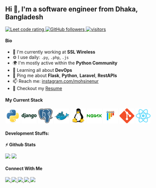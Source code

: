 ## Hi 👋, I'm a software engineer from Dhaka, Bangladesh

<p align="left">
  <a href="https://leetcode.com/mohsinenur/">
    <img src="https://cp-logo.vercel.app/leetcode/mohsinenur" alt="Leet code rating" />
  </a>
  <a href="https://github.com/mohsinenur?tab=followers">
    <img alt="GitHub followers" src="https://img.shields.io/github/followers/mohsinenur?color=green&logo=github">
  </a>
  <a href="https://github.com/mohsinenur/">
    <img src="https://komarev.com/ghpvc/?username=mohsinenur" alt="visitors" />
  </a>
</p>

#### Bio

- 🏢 I'm currently working at **SSL Wireless**
- ⚙️ I use daily: `.py`, `.php`, `.js`
- 🌍 I'm mostly active within the **Python Community**
- 🌱 Learning all about **DevOps**
- 💬 Ping me about **Flask**, **Python**, **Laravel**, **RestAPIs**
- 📫 Reach me: [instagram.com/mohsinenur](https://instagram.com/mohsinenur)
- 📝 Checkout my [Resume](files/resume.pdf)

#### My Current Stack

<img height="48" src="img/python-original.svg" alt="python"> <img height="48" src="img/django-plain-wordmark.svg" alt="Django"> <img height="48" src="img/postgresql-original.svg" alt="postgress"> <img height="48" src="img/docker-original.svg" alt="Docker"> <img height="48" src="img/linux-original.svg" alt="linux"> <img height="48" src="img/nginx-original.svg" alt="nginx"> <img height="48" src="img/pytest-original.svg" alt="pytest"> <img height="48" src="img/git-original.svg" alt="git"> <img height="48" src="img/react-original.svg" alt="react">

#### Development Stuffs:

<b>⚡ Github Stats</b>

<p float="left">
<img height="180em" src="https://github-readme-stats.vercel.app/api?username=mohsinenur&show_icons=true&hide_border=true&&count_private=true&include_all_commits=true" /> 
<img height="180em" src="https://github-readme-stats.vercel.app/api/top-langs/?username=mohsinenur&show_icons=true&hide_border=true&layout=compact&langs_count=8"/>
</p>

#### Connect With Me

<p left="center">
<a href="https://twitter.com/mohsinenur">
  <img src="https://img.shields.io/badge/twitter-%231DA1F2.svg?&style=for-the-badge&logo=twitter&logoColor=white" height=25>
</a> 
<a href="https://www.linkedin.com/in/mohsinenur/">
  <img src="https://img.shields.io/badge/linkedin-%230077B5.svg?&style=for-the-badge&logo=linkedin&logoColor=white" height=25>
</a> 
<a href="https://www.facebook.com/mohsinenur">
  <img src="https://img.shields.io/badge/Facebook-1877F2?style=for-the-badge&logo=facebook&logoColor=white" height=25>
</a>
<a href="https://medium.com/@mohsinenur">
  <img src="https://img.shields.io/badge/Medium-12100E?style=for-the-badge&logo=medium&logoColor=white" height=25>
</a>
<a href="mailto:follow.mohsin@gmail.com">
  <img src="	https://img.shields.io/badge/Gmail-D14836?style=for-the-badge&logo=gmail&logoColor=white" height=25>
</a>
</p>
